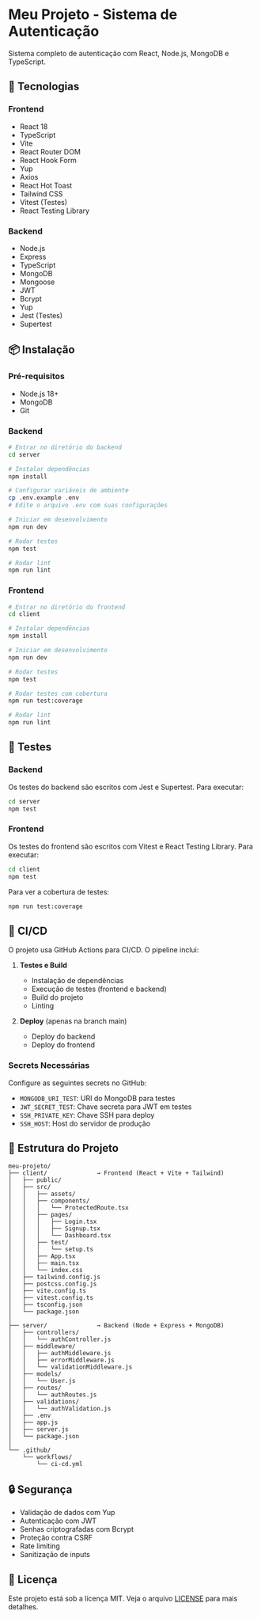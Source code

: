 # Meu Projeto - Sistema de Autenticação

Sistema completo de autenticação com React, Node.js, MongoDB e TypeScript.

## 🚀 Tecnologias

### Frontend
- React 18
- TypeScript
- Vite
- React Router DOM
- React Hook Form
- Yup
- Axios
- React Hot Toast
- Tailwind CSS
- Vitest (Testes)
- React Testing Library

### Backend
- Node.js
- Express
- TypeScript
- MongoDB
- Mongoose
- JWT
- Bcrypt
- Yup
- Jest (Testes)
- Supertest

## 📦 Instalação

### Pré-requisitos
- Node.js 18+
- MongoDB
- Git

### Backend
```bash
# Entrar no diretório do backend
cd server

# Instalar dependências
npm install

# Configurar variáveis de ambiente
cp .env.example .env
# Edite o arquivo .env com suas configurações

# Iniciar em desenvolvimento
npm run dev

# Rodar testes
npm test

# Rodar lint
npm run lint
```

### Frontend
```bash
# Entrar no diretório do frontend
cd client

# Instalar dependências
npm install

# Iniciar em desenvolvimento
npm run dev

# Rodar testes
npm test

# Rodar testes com cobertura
npm run test:coverage

# Rodar lint
npm run lint
```

## 🧪 Testes

### Backend
Os testes do backend são escritos com Jest e Supertest. Para executar:

```bash
cd server
npm test
```

### Frontend
Os testes do frontend são escritos com Vitest e React Testing Library. Para executar:

```bash
cd client
npm test
```

Para ver a cobertura de testes:
```bash
npm run test:coverage
```

## 🔄 CI/CD

O projeto usa GitHub Actions para CI/CD. O pipeline inclui:

1. **Testes e Build**
   - Instalação de dependências
   - Execução de testes (frontend e backend)
   - Build do projeto
   - Linting

2. **Deploy** (apenas na branch main)
   - Deploy do backend
   - Deploy do frontend

### Secrets Necessárias
Configure as seguintes secrets no GitHub:
- `MONGODB_URI_TEST`: URI do MongoDB para testes
- `JWT_SECRET_TEST`: Chave secreta para JWT em testes
- `SSH_PRIVATE_KEY`: Chave SSH para deploy
- `SSH_HOST`: Host do servidor de produção

## 📝 Estrutura do Projeto

```
meu-projeto/
├── client/              → Frontend (React + Vite + Tailwind)
│   ├── public/
│   ├── src/
│   │   ├── assets/
│   │   ├── components/
│   │   │   └── ProtectedRoute.tsx
│   │   ├── pages/
│   │   │   ├── Login.tsx
│   │   │   ├── Signup.tsx
│   │   │   └── Dashboard.tsx
│   │   ├── test/
│   │   │   └── setup.ts
│   │   ├── App.tsx
│   │   ├── main.tsx
│   │   └── index.css
│   ├── tailwind.config.js
│   ├── postcss.config.js
│   ├── vite.config.ts
│   ├── vitest.config.ts
│   ├── tsconfig.json
│   └── package.json
│
├── server/              → Backend (Node + Express + MongoDB)
│   ├── controllers/
│   │   └── authController.js
│   ├── middleware/
│   │   ├── authMiddleware.js
│   │   ├── errorMiddleware.js
│   │   └── validationMiddleware.js
│   ├── models/
│   │   └── User.js
│   ├── routes/
│   │   └── authRoutes.js
│   ├── validations/
│   │   └── authValidation.js
│   ├── .env
│   ├── app.js
│   ├── server.js
│   └── package.json
│
└── .github/
    └── workflows/
        └── ci-cd.yml
```

## 🔒 Segurança

- Validação de dados com Yup
- Autenticação com JWT
- Senhas criptografadas com Bcrypt
- Proteção contra CSRF
- Rate limiting
- Sanitização de inputs

## 📄 Licença

Este projeto está sob a licença MIT. Veja o arquivo [LICENSE](LICENSE) para mais detalhes. 